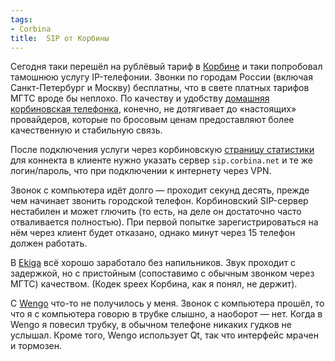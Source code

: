 ```yaml
---
tags:
- Corbina
title:  SIP от Корбины
---
```


Сегодня таки перешёл на рублёвый тариф в [Корбине][] и таки попробовал
тамошнюю услугу IP-телефонии. Звонки по городам России (включая
Санкт-Петербург и Москву) бесплатны, что в свете платных тарифов МГТС
вроде бы неплохо. По качеству и удобству [домашняя корбиновская
телефонка][], конечно, не дотягивает до «настоящих» провайдеров, которые
по бросовым ценам предоставляют более качественную и стабильную связь.

После подключения услуги через корбиновскую [страницу статистики][] для
коннекта в клиенте нужно указать сервер `sip.corbina.net` и те же
логин/пароль, что при подключении к интернету через VPN.

Звонок с компьютера идёт долго — проходит секунд десять, прежде чем
начинает звонить городской телефон. Корбиновский SIP-сервер нестабилен и
может глючить (то есть, на деле он достаточно часто отваливается
полностью). При первой попытке зарегистрироваться на нём через клиент
будет отказано, однако минут через 15 телефон должен работать.

В [Ekiga][] всё хорошо заработало без напильников. Звук проходит с
задержкой, но с пристойным (сопоставимо с обычным звонком через МГТС)
качеством. (Кодек speex Корбина, как я понял, не держит).

C [Wengo][] что-то не получилось у меня. Звонок с компьютера прошёл, то
что я с компьютера говорю в трубке слышно, а наоборот — нет. Когда в
Wengo я повесил трубку, в обычном телефоне никаких гудков не услышал.
Кроме того, Wengo использует Qt, так что интерфейс мрачен и тормозен.

  [Корбине]: https://web.archive.org/web/20071022153554/http://home.corbina.net/
  [домашняя корбиновская телефонка]: https://web.archive.org/web/20071022153554/http://home.corbina.ru/about/ip_tel/
  [страницу статистики]: https://web.archive.org/web/20071022153554/http://stat.corbina.net/
  [Ekiga]: https://web.archive.org/web/20071022153554/http://www.ekiga.org/
  [Wengo]: https://web.archive.org/web/20071022153554/http://openwengo.org/